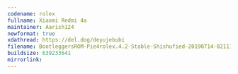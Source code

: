 ```yaml
--- 
codename: rolex
fullname: Xiaomi Redmi 4a
maintainer: Aarish124
newformat: true
xdathread: https://del.dog/deyujebubi
filename: BootleggersROM-Pie4rolex.4.2-Stable-Shishufied-20190714-021115.zip
buildsize: 639233641
mirrorlink: 
---
```


